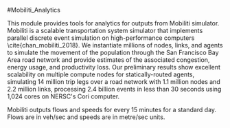 #Mobiliti_Analytics

This module provides tools for analytics for outputs from Mobiliti simulator. Mobiliti is a scalable transportation system simulator that implements parallel discrete event simulation on high-performance computers \cite{chan_mobiliti_2018}. We instantiate millions of nodes, links, and agents to simulate the movement of the population through the San Francisco Bay Area road network and provide estimates of the associated congestion, energy usage, and productivity loss. Our preliminary results show excellent scalability on multiple compute nodes for statically-routed agents, simulating 14 million trip legs  over a road network with 1.1 million nodes and 2.2 million links, processing 2.4 billion events in less than 30 seconds using 1,024 cores on NERSC's Cori computer.

Mobiliti outputs flows and speeds for every 15 minutes for a standard day. Flows are in veh/sec and speeds are in metre/sec units.
